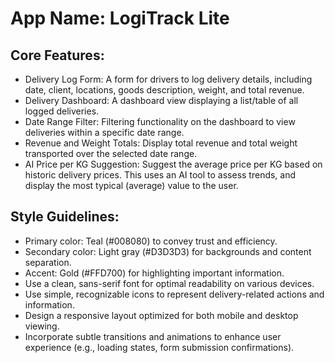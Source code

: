 # **App Name**: LogiTrack Lite

## Core Features:

- Delivery Log Form: A form for drivers to log delivery details, including date, client, locations, goods description, weight, and total revenue.
- Delivery Dashboard: A dashboard view displaying a list/table of all logged deliveries.
- Date Range Filter: Filtering functionality on the dashboard to view deliveries within a specific date range.
- Revenue and Weight Totals: Display total revenue and total weight transported over the selected date range.
- AI Price per KG Suggestion: Suggest the average price per KG based on historic delivery prices. This uses an AI tool to assess trends, and display the most typical (average) value to the user.

## Style Guidelines:

- Primary color: Teal (#008080) to convey trust and efficiency.
- Secondary color: Light gray (#D3D3D3) for backgrounds and content separation.
- Accent: Gold (#FFD700) for highlighting important information.
- Use a clean, sans-serif font for optimal readability on various devices.
- Use simple, recognizable icons to represent delivery-related actions and information.
- Design a responsive layout optimized for both mobile and desktop viewing.
- Incorporate subtle transitions and animations to enhance user experience (e.g., loading states, form submission confirmations).